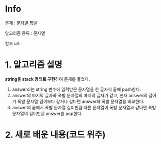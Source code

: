 # Info

문제 : [문자열 폭발](https://www.acmicpc.net/problem/9935)

알고리즘 종류 : 문자열

참조 url :

# 1. 알고리즘 설명

**string을 stack 형태로 구현**하여 문제를 풀었다.
1. answer라는 string 변수에 입력받은 문자열을 한 글자씩 끝에 push한다.
2. answer의 마지막 글자와 폭발 문자열의 마지막 글자가 같고, 현재 answer의 길이가 폭발 문자열 길이보다 같거나 길다면 answer와 폭발 문자열을 비교한다.
3. answer의 끝에서 폭발 문자열 길이만큼 자른 문자열이 폭발 문자열과 같다면 폭발 문자열의 길이만큼 answer를 pop한다.

# 2. 새로 배운 내용(코드 위주)

